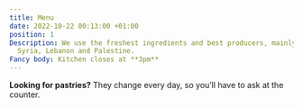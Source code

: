 ```yaml
---
title: Menu
date: 2022-10-22 00:13:00 +01:00
position: 1
Description: We use the freshest ingredients and best producers, mainly from Jordan,
  Syria, Lebanon and Palestine.
Fancy body: Kitchen closes at **3pm**
---
```


**Looking for pastries?** They change every day, so you’ll have to ask at the counter.
